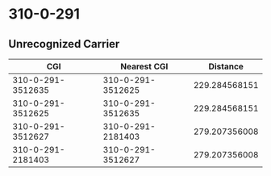 # 310-0-291
## Unrecognized Carrier


| CGI | Nearest CGI | Distance |
|-----|-------------|----------|
| 310-0-291-3512635 | 310-0-291-3512625 | 229.284568151 |
| 310-0-291-3512625 | 310-0-291-3512635 | 229.284568151 |
| 310-0-291-3512627 | 310-0-291-2181403 | 279.207356008 |
| 310-0-291-2181403 | 310-0-291-3512627 | 279.207356008 |
